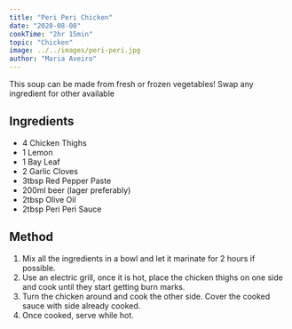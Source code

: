 ```yaml
---
title: "Peri Peri Chicken"
date: "2020-08-08"
cookTime: "2hr 15min"
topic: "Chicken"
image: ../../images/peri-peri.jpg
author: "Maria Aveiro"
---
```


This soup can be made from fresh or frozen vegetables!
Swap any ingredient for other available

## Ingredients

- 4 Chicken Thighs
- 1 Lemon
- 1 Bay Leaf
- 2 Garlic Cloves
- 3tbsp Red Pepper Paste
- 200ml beer (lager preferably)
- 2tbsp Olive Oil
- 2tbsp Peri Peri Sauce

## Method

1. Mix all the ingredients in a bowl and let it marinate for 2 hours if possible.
2. Use an electric grill, once it is hot, place the chicken thighs on one side and cook until they start getting burn marks.
3. Turn the chicken around and cook the other side. Cover the cooked sauce with side already cooked.
4. Once cooked, serve while hot.
